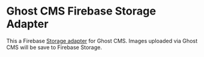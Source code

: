 # Ghost CMS Firebase Storage Adapter

This a Firebase [Storage adapter](https://ghost.org/docs/concepts/storage-adapters/) for Ghost CMS. Images uploaded via Ghost CMS
will be save to Firebase Storage.
